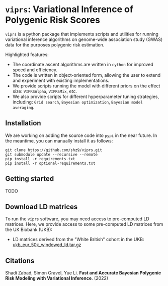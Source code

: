 # `viprs`: Variational Inference of Polygenic Risk Scores

`viprs` is a python package that implements scripts and utilities for running variational inference 
algorithms on genome-wide association study (GWAS) data for the purposes polygenic risk estimation. 

Highlighted features:

- The coordinate ascent algorithms are written in `cython` for improved speed and efficiency.
- The code is written in object-oriented form, allowing the user to extend and experiment with existing implementations.
- We provide scripts running the model with different priors on the effect size: `VIPRSAlpha`, `VIPRSMix`, etc.
- We also provide scripts for different hyperparameter tuning strategies, including: `Grid search`, `Bayesian optimization`, `Bayesian model averaging`.

## Installation

We are working on adding the source code into `pypi` in the near future. In the meantime, you can manually install it as follows:

```
git clone https://github.com/shz9/viprs.git
git submodule update --recursive --remote
pip install -r requirements.txt
pip install -r optional-requirements.txt
```

## Getting started

TODO

## Download LD matrices

To run the `viprs` software, you may need access to pre-computed LD matrices. Here, we provide access to some pre-computed LD matrices
from the UK Biobank (UKB):

- LD matrices derived from the "White British" cohort in the UKB: [ukb_eur_50k_windowed_ld.tar.gz](https://doi.org/10.5281/zenodo.6529229)

## Citations

Shadi Zabad, Simon Gravel, Yue Li. **Fast and Accurate Bayesian Polygenic Risk Modeling with Variational Inference**. (2022)
